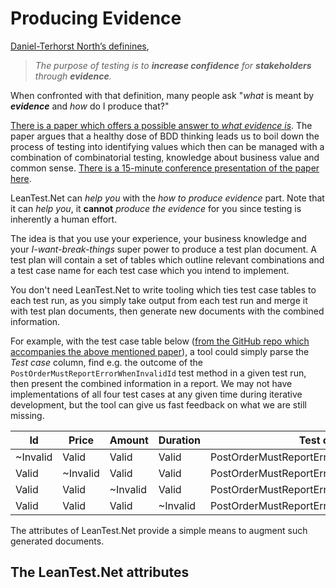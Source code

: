 ﻿# Producing Evidence

[Daniel-Terhorst North’s definines](https://dannorth.net/2021/07/26/we-need-to-talk-about-testing/), 

> *The purpose of testing is to **increase confidence** for **stakeholders** through **evidence**.*

When confronted with that definition, many people ask "*what* is meant by ***evidence*** and *how* do I produce that?"

[There is a paper which offers a possible answer to *what evidence is*](https://ieeexplore.ieee.org/document/9440154). The paper argues that a healthy dose of BDD thinking leads us to boil down the process of testing into identifying values which then can be managed with a combination of combinatorial testing, knowledge about business value and common sense. [There is a 15-minute conference presentation of the paper here](https://zenodo.org/record/4661956#.YUrgsvkzabg).

LeanTest.Net can *help you* with the *how to produce evidence* part. Note that it can *help you*, it **cannot** *produce the evidence* for you since testing is inherently a human effort.

The idea is that you use your experience, your business knowledge and your *I-want-break-things* super power to produce a test plan document. A test plan will contain a set of tables which outline relevant combinations and a test case name for each test case which you intend to implement.

You don't need LeanTest.Net to write tooling which ties test case tables to each test run, as you simply take output from each test run and merge it with test plan documents, then generate new documents with the combined information. 

For example, with the test case table below ([from the GitHub repo which accompanies the above mentioned paper](https://github.com/belgaard/OrdersExample/blob/master/doc/TestPlans/Orders.md)), a tool could simply parse the *Test case* column, find e.g. the outcome of the `PostOrderMustReportErrorWhenInvalidId` test method in a given test run, then present the combined information in a report. We may not have implementations of all four test cases at any given time during iterative development, but the tool can give us fast feedback on what we are still missing.

| Id       | Price    | Amount   | Duration | Test case |
| -------- | -------- | -------- | -------- | -------- |
| ~Invalid | Valid    | Valid    | Valid    | PostOrderMustReportErrorWhenInvalidId |
| Valid    | ~Invalid | Valid    | Valid    | PostOrderMustReportErrorWhenInvalidPrice |
| Valid    | Valid    | ~Invalid | Valid    | PostOrderMustReportErrorWhenInvalidAmount |
| Valid    | Valid    | Valid    | ~Invalid | PostOrderMustReportErrorWhenInvalidDuration |

The attributes of LeanTest.Net provide a simple means to augment such generated documents.

## The LeanTest.Net attributes

